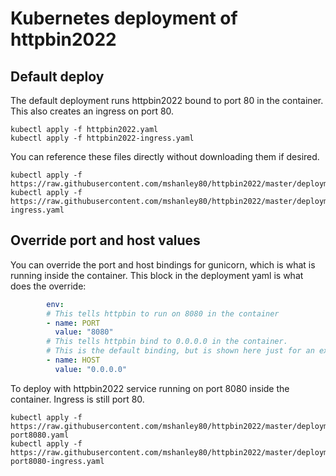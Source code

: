 
# Kubernetes deployment of httpbin2022

## Default deploy
The default deployment runs httpbin2022 bound to port 80 in the container.
This also creates an ingress on port 80.

```shell
kubectl apply -f httpbin2022.yaml
kubectl apply -f httpbin2022-ingress.yaml
```

You can reference these files directly without downloading them if desired.
```shell
kubectl apply -f https://raw.githubusercontent.com/mshanley80/httpbin2022/master/deployments/k8s/httpbin2022/httpbin2022.yaml
kubectl apply -f https://raw.githubusercontent.com/mshanley80/httpbin2022/master/deployments/k8s/httpbin2022/httpbin2022-ingress.yaml
```

## Override port and host values
You can override the port and host bindings for gunicorn, which is what is running inside the container.
This block in the deployment yaml is what does the override:
```yaml
        env:
        # This tells httpbin to run on 8080 in the container
        - name: PORT
          value: "8080"
        # This tells httpbin bind to 0.0.0.0 in the container.
        # This is the default binding, but is shown here just for an example.
        - name: HOST
          value: "0.0.0.0"
```

To deploy with httpbin2022 service running on port 8080 inside the container. Ingress is still port 80.

```shell
kubectl apply -f https://raw.githubusercontent.com/mshanley80/httpbin2022/master/deployments/k8s/httpbin2022/httpbin2022-port8080.yaml
kubectl apply -f https://raw.githubusercontent.com/mshanley80/httpbin2022/master/deployments/k8s/httpbin2022/httpbin2022-port8080-ingress.yaml
```